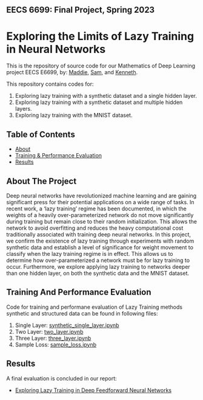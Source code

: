 ## EECS 6699: Final Project, Spring 2023
# Exploring the Limits of Lazy Training in Neural Networks

This is the repository of source code for our Mathematics of Deep Learning project EECS E6699,
by: [Maddie](https://github.com/maddie-kearns), [Sam](https://github.com/sdb2174), and [Kenneth](https://github.com/Kennethm-spec).

This repository contains codes for:

1. Exploring lazy training with a synthetic dataset and a single hidden layer.
2. Exploring lazy training with a synthetic dataset and multiple hidden layers.
3. Exploring lazy training with the MNIST dataset.

<!-- TABLE OF CONTENTS -->
## Table of Contents

* [About](#about-the-project)
* [Training & Performance Evaluation](#training-and-performance-evaluation)
* [Results](#results)

## About The Project

Deep neural networks have revolutionized machine learning and are gaining significant
press for their potential applications on a wide range of tasks. In recent work,
a ‘lazy training’ regime has been documented, in which the weights of a heavily
over-parameterized network do not move significantly during training but remain
close to their random initialization. This allows the network to avoid overfitting
and reduces the heavy computational cost traditionally associated with training deep
neural networks. In this project, we confirm the existence of lazy training through
experiments with random synthetic data and establish a level of significance for
weight movement to classify when the lazy training regime is in effect. This allows
us to determine how over-parameterized a network must be for lazy training to occur.
Furthermore, we explore applying lazy training to networks deeper than one hidden
layer, on both the synthetic data and the MNIST dataset.

## Training And Performance Evaluation

Code for training and performane evaluation of Lazy Training methods synthetic and structured data can be found in following files:

1. Single Layer:  [synthetic_single_layer.ipynb](src/pytorch_code/synthetic_single_layer.ipynb)
2. Two Layer: [two_layer.ipynb](src/tensorflow_code/two_layer.ipynb)
3. Three Layer: [three_layer.ipynb](src/tensorflow_code/three_layer.ipynb)
4. Sample Loss: [sample_loss.ipynb](src/tensorflow_code/sample_loss.ipynb)

## Results
A final evaluation is concluded in our report:

* [Exploring Lazy Training in Deep Feedforward Neural Networks](Mathematics_of_Deep_Learning_Project_Report.pdf)
